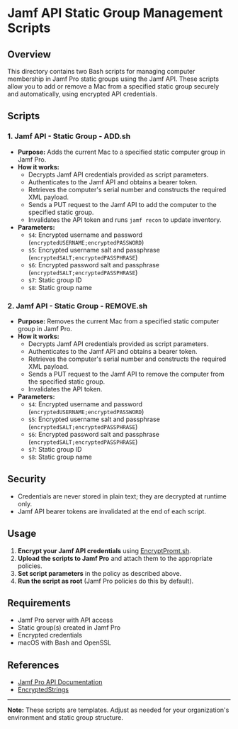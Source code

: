 # Jamf API Static Group Management Scripts

## Overview
This directory contains two Bash scripts for managing computer membership in Jamf Pro static groups using the Jamf API. These scripts allow you to add or remove a Mac from a specified static group securely and automatically, using encrypted API credentials.

## Scripts

### 1. Jamf API - Static Group - ADD.sh
- **Purpose:** Adds the current Mac to a specified static computer group in Jamf Pro.
- **How it works:**
	- Decrypts Jamf API credentials provided as script parameters.
	- Authenticates to the Jamf API and obtains a bearer token.
	- Retrieves the computer's serial number and constructs the required XML payload.
	- Sends a PUT request to the Jamf API to add the computer to the specified static group.
	- Invalidates the API token and runs `jamf recon` to update inventory.
- **Parameters:**
	- `$4`: Encrypted username and password (`encryptedUSERNAME;encryptedPASSWORD`)
	- `$5`: Encrypted username salt and passphrase (`encryptedSALT;encryptedPASSPHRASE`)
	- `$6`: Encrypted password salt and passphrase (`encryptedSALT;encryptedPASSPHRASE`)
	- `$7`: Static group ID
	- `$8`: Static group name

### 2. Jamf API - Static Group - REMOVE.sh
- **Purpose:** Removes the current Mac from a specified static computer group in Jamf Pro.
- **How it works:**
	- Decrypts Jamf API credentials provided as script parameters.
	- Authenticates to the Jamf API and obtains a bearer token.
	- Retrieves the computer's serial number and constructs the required XML payload.
	- Sends a PUT request to the Jamf API to remove the computer from the specified static group.
	- Invalidates the API token.
- **Parameters:**
	- `$4`: Encrypted username and password (`encryptedUSERNAME;encryptedPASSWORD`)
	- `$5`: Encrypted username salt and passphrase (`encryptedSALT;encryptedPASSPHRASE`)
	- `$6`: Encrypted password salt and passphrase (`encryptedSALT;encryptedPASSPHRASE`)
	- `$7`: Static group ID
	- `$8`: Static group name

## Security
- Credentials are never stored in plain text; they are decrypted at runtime only.
- Jamf API bearer tokens are invalidated at the end of each script.

## Usage
1. **Encrypt your Jamf API credentials** using [EncryptPromt.sh](https://github.com/huckholliday/Jamf/Scripts/Encryption/EncryptPromt.sh).
2. **Upload the scripts to Jamf Pro** and attach them to the appropriate policies.
3. **Set script parameters** in the policy as described above.
4. **Run the script as root** (Jamf Pro policies do this by default).

## Requirements
- Jamf Pro server with API access
- Static group(s) created in Jamf Pro
- Encrypted credentials
- macOS with Bash and OpenSSL

## References
- [Jamf Pro API Documentation](https://developer.jamf.com/jamf-pro/docs)
- [EncryptedStrings](https://github.com/brysontyrrell/EncryptedStrings)

---

**Note:** These scripts are templates. Adjust as needed for your organization's environment and static group structure.